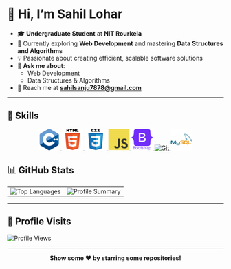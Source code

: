 # 👋 Hi, I’m **Sahil Lohar**  

- 🎓 **Undergraduate Student** at **NIT Rourkela**  
- 🌱 Currently exploring **Web Development** and mastering **Data Structures and Algorithms**  
- 💡 Passionate about creating efficient, scalable software solutions  
- 💬 **Ask me about**:  
  - Web Development  
  - Data Structures & Algorithms  
- 📧 Reach me at **[sahilsanju7878@gmail.com](mailto:sahilsanju7878@gmail.com)**  

---

## 🚀 **Skills**  

<p align="center">  
  <!-- C++ Icon -->
  <a href="https://www.cplusplus.com/" target="_blank"> 
    <img src="https://raw.githubusercontent.com/devicons/devicon/master/icons/cplusplus/cplusplus-original.svg" alt="C++" width="50" height="50"/> 
  </a>  

  <!-- HTML Icon -->
  <a href="https://www.w3schools.com/html/" target="_blank"> 
    <img src="https://raw.githubusercontent.com/devicons/devicon/master/icons/html5/html5-original-wordmark.svg" alt="HTML" width="50" height="50"/> 
  </a>  
  
  <!-- CSS Icon -->
  <a href="https://www.w3schools.com/css/" target="_blank"> 
    <img src="https://raw.githubusercontent.com/devicons/devicon/master/icons/css3/css3-original-wordmark.svg" alt="CSS" width="50" height="50"/> 
  </a>  
  
  <!-- JavaScript Icon -->
  <a href="https://www.w3schools.com/js/" target="_blank"> 
    <img src="https://raw.githubusercontent.com/devicons/devicon/master/icons/javascript/javascript-original.svg" alt="JavaScript" width="50" height="50"/> 
  </a>  

  <!-- Bootstrap Icon -->
  <a href="https://getbootstrap.com" target="_blank"> 
    <img src="https://raw.githubusercontent.com/devicons/devicon/master/icons/bootstrap/bootstrap-plain-wordmark.svg" alt="Bootstrap" width="50" height="50"/> 
  </a>  

  <!-- Git Icon -->
  <a href="https://git-scm.com/" target="_blank"> 
    <img src="https://www.vectorlogo.zone/logos/git-scm/git-scm-icon.svg" alt="Git" width="50" height="50"/> 
  </a>  

  <!-- MySQL Icon -->
  <a href="https://www.mysql.com/" target="_blank"> 
    <img src="https://raw.githubusercontent.com/devicons/devicon/master/icons/mysql/mysql-original-wordmark.svg" alt="MySQL" width="50" height="50"/> 
  </a>  
</p>  


## 📊 **GitHub Stats**  

<table align="center" width="100%">  
<tr>  
  <td align="center">  
    <img width="350em" src="http://github-readme-stats.vercel.app/api/top-langs?username=Sahil7811&show_icons=true&locale=en&layout=compact&theme=radical" alt="Top Languages"/>  
  </td>  
  <td align="center">  
    <img width="600em" src="http://github-profile-summary-cards.vercel.app/api/cards/profile-details?username=Sahil7811&theme=radical" alt="Profile Summary"/>  
  </td>  
</tr>  
</table>  

---

## 🧾 **Profile Visits**  

![Profile Views](https://komarev.com/ghpvc/?username=Sahil7811&label=Profile%20Views&color=0e75b6&style=flat)

---

<div align="center">  
  <b>Show some ❤️ by starring some repositories!</b>  
</div> 

